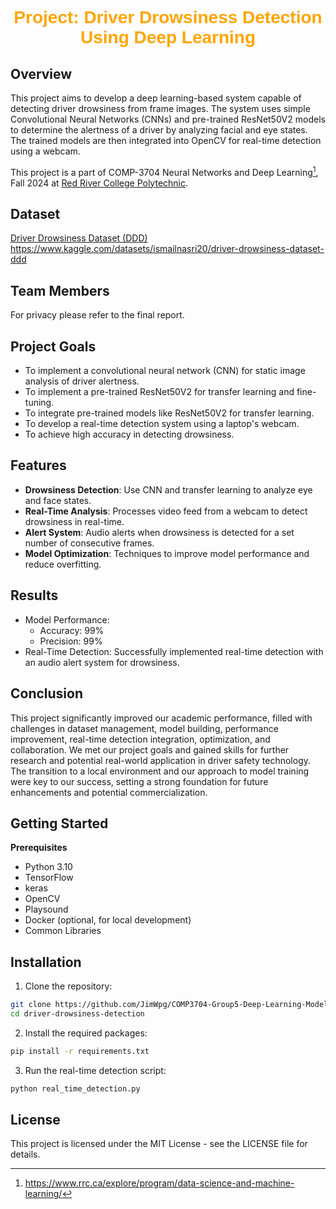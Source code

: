 # <center><font face="Helvetica" font color=orange>Project: Driver Drowsiness Detection Using Deep Learning</font></center>

## Overview
This project aims to develop a deep learning-based system capable of detecting driver drowsiness from frame images. The system uses simple Convolutional Neural Networks (CNNs) and pre-trained ResNet50V2 models to determine the alertness of a driver by analyzing facial and eye states. The trained models are then integrated into OpenCV for real-time detection using a webcam.

This project is a part of COMP-3704 Neural Networks and Deep Learning[^1], Fall 2024 at [Red River College Polytechnic](https://www.rrc.ca/).

## Dataset
[Driver Drowsiness Dataset (DDD)](https://www.kaggle.com/datasets/ismailnasri20/driver-drowsiness-dataset-ddd)<br>
https://www.kaggle.com/datasets/ismailnasri20/driver-drowsiness-dataset-ddd

## Team Members
For privacy please refer to the final report.

## Project Goals

- To implement a convolutional neural network (CNN) for static image analysis of driver alertness.
- To implement a pre-trained ResNet50V2 for transfer learning and fine-tuning.
- To integrate pre-trained models like ResNet50V2 for transfer learning.
- To develop a real-time detection system using a laptop's webcam.
- To achieve high accuracy in detecting drowsiness.

## Features

- **Drowsiness Detection**: Use CNN and transfer learning to analyze eye and face states.
- **Real-Time Analysis**: Processes video feed from a webcam to detect drowsiness in real-time.
- **Alert System**: Audio alerts when drowsiness is detected for a set number of consecutive frames.
- **Model Optimization**: Techniques to improve model performance and reduce overfitting.
  
## Results
- Model Performance:
    - Accuracy: 99%
    - Precision: 99%
- Real-Time Detection: Successfully implemented real-time detection with an audio alert system for drowsiness.
## Conclusion
This project significantly improved our academic performance, filled with challenges in dataset management, model building, performance improvement, real-time detection integration, optimization, and collaboration. We met our project goals and gained skills for further research and potential real-world application in driver safety technology. The transition to a local environment and our approach to model training were key to our success, setting a strong foundation for future enhancements and potential commercialization.

## Getting Started
**Prerequisites**
- Python 3.10
- TensorFlow
- keras
- OpenCV
- Playsound
- Docker (optional, for local development)
- Common Libraries
## Installation
1. Clone the repository:
```bash
git clone https://github.com/JimWpg/COMP3704-Group5-Deep-Learning-Model-for-Driver-Drowsiness-Detection.git
cd driver-drowsiness-detection
```
2. Install the required packages:
```bash
pip install -r requirements.txt
```
3. Run the real-time detection script:
```bash
python real_time_detection.py
```
## License
This project is licensed under the MIT License - see the LICENSE file for details.

[^1]: https://www.rrc.ca/explore/program/data-science-and-machine-learning/
